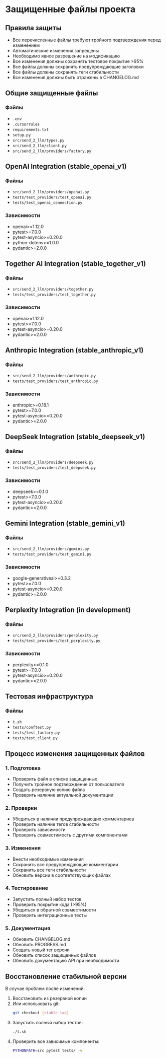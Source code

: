 # Защищенные файлы проекта

## Правила защиты
- Все перечисленные файлы требуют тройного подтверждения перед изменением
- Автоматические изменения запрещены
- Необходимо явное разрешение на модификацию
- Все изменения должны сохранять тестовое покрытие >95%
- Все файлы должны сохранять предупреждающие заголовки
- Все файлы должны сохранять теги стабильности
- Все изменения должны быть отражены в CHANGELOG.md

## Общие защищенные файлы
### Файлы
- `.env`
- `.cursorrules`
- `requirements.txt`
- `setup.py`
- `src/send_2_llm/types.py`
- `src/send_2_llm/client.py`
- `src/send_2_llm/providers/factory.py`

## OpenAI Integration (stable_openai_v1)
### Файлы
- `src/send_2_llm/providers/openai.py`
- `tests/test_providers/test_openai.py`
- `tests/test_openai_connection.py`

### Зависимости
- openai>=1.12.0
- pytest>=7.0.0
- pytest-asyncio>=0.20.0
- python-dotenv>=1.0.0
- pydantic>=2.0.0

## Together AI Integration (stable_together_v1)
### Файлы
- `src/send_2_llm/providers/together.py`
- `tests/test_providers/test_together.py`

### Зависимости
- openai>=1.12.0
- pytest>=7.0.0
- pytest-asyncio>=0.20.0
- pydantic>=2.0.0

## Anthropic Integration (stable_anthropic_v1)
### Файлы
- `src/send_2_llm/providers/anthropic.py`
- `tests/test_providers/test_anthropic.py`

### Зависимости
- anthropic>=0.18.1
- pytest>=7.0.0
- pytest-asyncio>=0.20.0
- pydantic>=2.0.0

## DeepSeek Integration (stable_deepseek_v1)
### Файлы
- `src/send_2_llm/providers/deepseek.py`
- `tests/test_providers/test_deepseek.py`

### Зависимости
- deepseek>=0.1.0
- pytest>=7.0.0
- pytest-asyncio>=0.20.0
- pydantic>=2.0.0

## Gemini Integration (stable_gemini_v1)
### Файлы
- `src/send_2_llm/providers/gemini.py`
- `tests/test_providers/test_gemini.py`

### Зависимости
- google-generativeai>=0.3.2
- pytest>=7.0.0
- pytest-asyncio>=0.20.0
- pydantic>=2.0.0

## Perplexity Integration (in development)
### Файлы
- `src/send_2_llm/providers/perplexity.py`
- `tests/test_providers/test_perplexity.py`

### Зависимости
- perplexity>=0.1.0
- pytest>=7.0.0
- pytest-asyncio>=0.20.0
- pydantic>=2.0.0

## Тестовая инфраструктура
### Файлы
- `t.sh`
- `tests/conftest.py`
- `tests/test_factory.py`
- `tests/test_client.py`

## Процесс изменения защищенных файлов

### 1. Подготовка
- Проверить файл в списке защищенных
- Получить тройное подтверждение от пользователя
- Создать резервную копию файла
- Проверить наличие актуальной документации

### 2. Проверки
- Убедиться в наличии предупреждающих комментариев
- Проверить наличие тегов стабильности
- Проверить зависимости
- Проверить совместимость с другими компонентами

### 3. Изменения
- Внести необходимые изменения
- Сохранить все предупреждающие комментарии
- Сохранить все теги стабильности
- Обновить версии в соответствующих файлах

### 4. Тестирование
- Запустить полный набор тестов
- Проверить покрытие кода (>95%)
- Убедиться в обратной совместимости
- Проверить интеграционные тесты

### 5. Документация
- Обновить CHANGELOG.md
- Обновить PROGRESS.md
- Создать новый тег версии
- Обновить список защищенных файлов
- Обновить документацию API при необходимости

## Восстановление стабильной версии

В случае проблем после изменений:
1. Восстановить из резервной копии
2. Или использовать git:
   ```bash
   git checkout [stable_tag]
   ```
3. Запустить полный набор тестов:
   ```bash
   ./t.sh
   ```
4. Проверить все зависимые компоненты:
   ```bash
   PYTHONPATH=src pytest tests/ -v
   ``` 